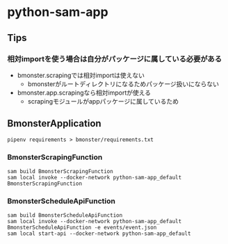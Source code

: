 # python-sam-app

## Tips

### 相対importを使う場合は自分がパッケージに属している必要がある

* bmonster.scrapingでは相対importは使えない
    * bmonsterがルートディレクトリになるためパッケージ扱いにならない
* bmonster.app.scrapingなら相対importが使える
    * scrapingモジュールがappパッケージに属しているため 

## BmonsterApplication

```shell
pipenv requirements > bmonster/requirements.txt
```

### BmonsterScrapingFunction

```shell
sam build BmonsterScrapingFunction
sam local invoke --docker-network python-sam-app_default BmonsterScrapingFunction
```

### BmonsterScheduleApiFunction

```shell
sam build BmonsterScheduleApiFunction
sam local invoke --docker-network python-sam-app_default BmonsterScheduleApiFunction -e events/event.json
sam local start-api --docker-network python-sam-app_default
```
